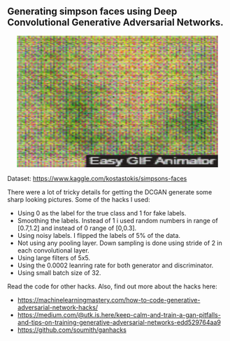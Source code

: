 ## Generating simpson faces using Deep Convolutional Generative Adversarial Networks.

<p align="center">
  <img width="460" height="300" src="samples/short.gif">
</p>

Dataset: https://www.kaggle.com/kostastokis/simpsons-faces

There were a lot of tricky details for getting the DCGAN generate some sharp looking pictures. Some of the hacks I used:

* Using 0 as the label for the true class and 1 for fake labels.
* Smoothing the labels. Instead of 1 i used random numbers in range of [0.7,1.2] and instead of 0 range of [0,0.3].
* Using noisy labels. I flipped the labels of 5% of the data. 
* Not using any pooling layer. Down sampling is done using stride of 2 in each convolutional layer.
* Using large filters of 5x5.
* Using the 0.0002 leanring rate for both generator and discriminator.
* Using small batch size of 32.

Read the code for other hacks. Also, find out more about the hacks here:
* https://machinelearningmastery.com/how-to-code-generative-adversarial-network-hacks/
* https://medium.com/@utk.is.here/keep-calm-and-train-a-gan-pitfalls-and-tips-on-training-generative-adversarial-networks-edd529764aa9
* https://github.com/soumith/ganhacks

